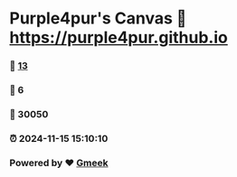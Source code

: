 # Purple4pur's Canvas :link: https://purple4pur.github.io 
### :page_facing_up: [13](https://purple4pur.github.io/tag.html) 
### :speech_balloon: 6 
### :hibiscus: 30050 
### :alarm_clock: 2024-11-15 15:10:10 
### Powered by :heart: [Gmeek](https://github.com/Meekdai/Gmeek)
